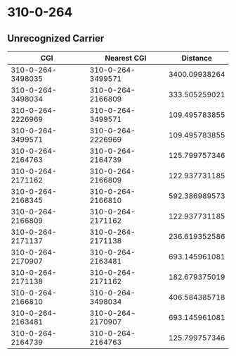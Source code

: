 # 310-0-264
## Unrecognized Carrier


| CGI | Nearest CGI | Distance |
|-----|-------------|----------|
| 310-0-264-3498035 | 310-0-264-3499571 | 3400.09938264 |
| 310-0-264-3498034 | 310-0-264-2166809 | 333.505259021 |
| 310-0-264-2226969 | 310-0-264-3499571 | 109.495783855 |
| 310-0-264-3499571 | 310-0-264-2226969 | 109.495783855 |
| 310-0-264-2164763 | 310-0-264-2164739 | 125.799757346 |
| 310-0-264-2171162 | 310-0-264-2166809 | 122.937731185 |
| 310-0-264-2168345 | 310-0-264-2166810 | 592.386989573 |
| 310-0-264-2166809 | 310-0-264-2171162 | 122.937731185 |
| 310-0-264-2171137 | 310-0-264-2171138 | 236.619352586 |
| 310-0-264-2170907 | 310-0-264-2163481 | 693.145961081 |
| 310-0-264-2171138 | 310-0-264-2171162 | 182.679375019 |
| 310-0-264-2166810 | 310-0-264-3498034 | 406.584385718 |
| 310-0-264-2163481 | 310-0-264-2170907 | 693.145961081 |
| 310-0-264-2164739 | 310-0-264-2164763 | 125.799757346 |
